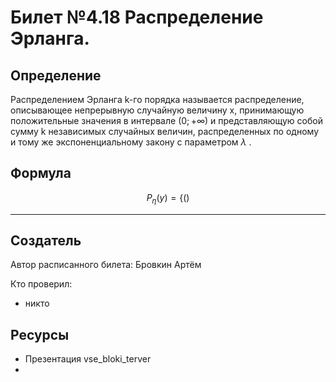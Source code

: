 # Билет №4.18 Распределение Эрланга.

## Определение

Распределением Эрланга k-го порядка называется распределение, описывающее непрерывную случайную величину x,
принимающую положительные значения в интервале $(0; +\infty )$ и представляющую собой сумму k независимых случайных величин,
распределенных по одному и тому же экспоненциальному закону с параметром $\lambda$ .

## Формула

$$\displaystyle P_{\eta}(y) = \{ ()$$

---
## Создатель

Автор расписанного билета: Бровкин Артём

Кто проверил:
- никто

## Ресурсы
- Презентация vse_bloki_terver
- 
